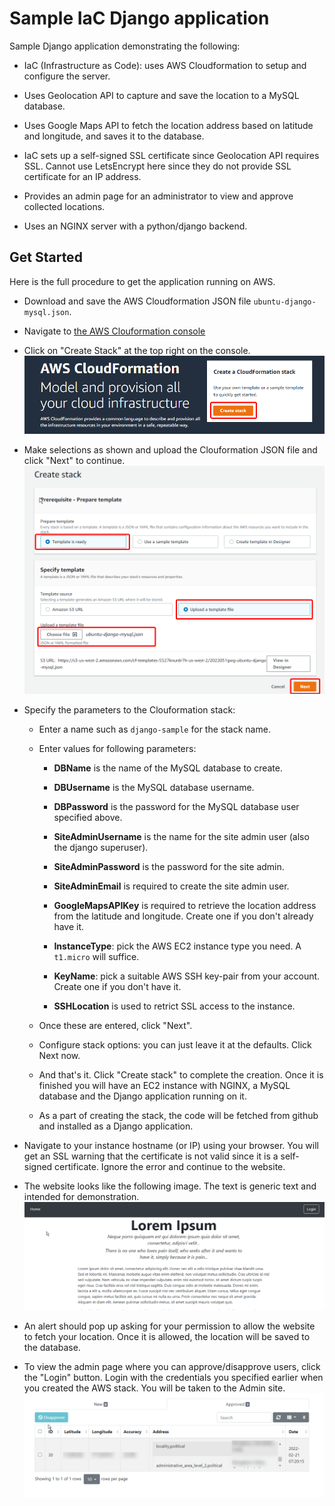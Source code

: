 # Sample IaC Django application

Sample Django application demonstrating the following:

- IaC (Infrastructure as Code): uses AWS Cloudformation to setup and
  configure the server.

- Uses Geolocation API to capture and save the location to a MySQL
  database.

- Uses Google Maps API to fetch the location address based on latitude
  and longitude, and saves it to the database.

- IaC sets up a self-signed SSL certificate since Geolocation API
  requires SSL. Cannot use LetsEncrypt here since they do not provide
  SSL certificate for an IP address.

- Provides an admin page for an administrator to view and approve
  collected locations.

- Uses an NGINX server with a python/django backend.

## Get Started

Here is the full procedure to get the application running on AWS.

- Download and save the AWS Cloudformation JSON file
  `ubuntu-django-mysql.json`.
  
- Navigate to [the AWS Clouformation
  console](https://us-west-2.console.aws.amazon.com/cloudformation/home)
  
- Click on "Create Stack" at the top right on the console.
  ![Create stack](create-stack.png)
  
- Make selections as shown and upload the Clouformation JSON file and
  click "Next" to continue.
  ![Upload json](upload-json.png)
  
- Specify the parameters to the Clouformation stack:

    * Enter a name such as `django-sample` for the stack name.
	
	* Enter values for following parameters:
	
		+ **DBName** is the name of the MySQL database to create.
		
		+ **DBUsername** is the MySQL database username.

		+ **DBPassword** is the password for the MySQL database user
          specified above.

		+ **SiteAdminUsername** is the name for the site admin user
          (also the django superuser).
		  
		+ **SiteAdminPassword** is the password for the site admin.
		
		+ **SiteAdminEmail** is required to create the site admin
          user.
		  
		+ **GoogleMapsAPIKey** is required to retrieve the location
          address from the latitude and longitude. Create one if you
          don't already have it.
		  
		+ **InstanceType**: pick the AWS EC2 instance type you need. A
          `t1.micro` will suffice.
		  
		+ **KeyName**: pick a suitable AWS SSH key-pair from your
          account. Create one if you don't have it.
		  
		+ **SSHLocation** is used to retrict SSL access to the
          instance.
		  
	* Once these are entered, click "Next".

	* Configure stack options: you can just leave it at the
      defaults. Click Next now.
	  
	* And that's it. Click "Create stack" to complete the
      creation. Once it is finished you will have an EC2 instance with
      NGINX, a MySQL database and the Django application running on
      it.

	* As a part of creating the stack, the code will be fetched from
      github and installed as a Django application.

- Navigate to your instance hostname (or IP) using your browser. You
  will get an SSL warning that the certificate is not valid since it
  is a self-signed certificate. Ignore the error and continue to the
  website.
  
- The website looks like the following image. The text is generic text
  and intended for demonstration.
  ![website snippet](website-snippet.png)

- An alert should pop up asking for your permission to allow the
  website to fetch your location. Once it is allowed, the location
  will be saved to the database.

- To view the admin page where you can approve/disapprove users, click
  the "Login" button. Login with the credentials you specified earlier
  when you created the AWS stack. You will be taken to the Admin site.
  ![admin site](admin-site.png)
